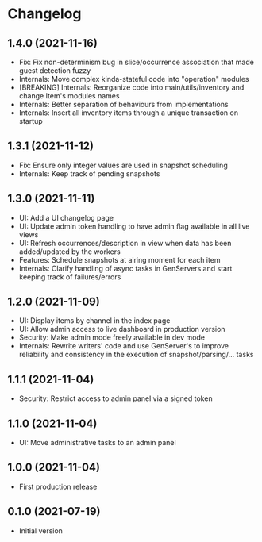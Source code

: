 # Changelog

## 1.4.0 (2021-11-16)

* Fix: Fix non-determinism bug in slice/occurrence association that made guest detection fuzzy
* Internals: Move complex kinda-stateful code into "operation" modules
* [BREAKING] Internals: Reorganize code into main/utils/inventory and change Item's modules
names
* Internals: Better separation of behaviours from implementations
* Internals: Insert all inventory items through a unique transaction on startup

## 1.3.1 (2021-11-12)

* Fix: Ensure only integer values are used in snapshot scheduling
* Internals: Keep track of pending snapshots

## 1.3.0 (2021-11-11)

* UI: Add a UI changelog page
* UI: Update admin token handling to have admin flag available in all live views
* UI: Refresh occurrences/description in view when data has been added/updated by the workers
* Features: Schedule snapshots at airing moment for each item
* Internals: Clarify handling of async tasks in GenServers and start keeping track of
failures/errors

## 1.2.0 (2021-11-09)

* UI: Display items by channel in the index page
* UI: Allow admin access to live dashboard in production version
* Security: Make admin mode freely available in dev mode
* Internals: Rewrite writers' code and use GenServer's to improve reliability
and consistency in the execution of snapshot/parsing/... tasks

## 1.1.1 (2021-11-04)

* Security: Restrict access to admin panel via a signed token

## 1.1.0 (2021-11-04)

* UI: Move administrative tasks to an admin panel

## 1.0.0 (2021-11-04)

* First production release

## 0.1.0 (2021-07-19)

* Initial version
